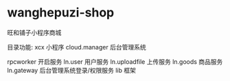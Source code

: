 # wanghepuzi-shop
旺和铺子小程序商城

目录功能:
xcx 小程序
cloud.manager 后台管理系统

rpcworker 开启服务
ln.user 用户服务
ln.uploadfile 上传服务
ln.goods 商品服务
ln.gateway 后台管理系统登录/权限服务
lib 框架

